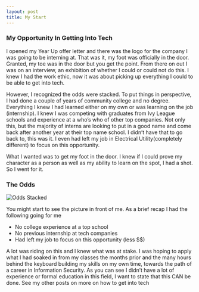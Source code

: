 ```yaml
---
layout: post
title: My Start
---
```


### My Opportunity In Getting Into Tech
I opened my Year Up offer letter and there was the logo for the company I was going to be interning at. That was it, my foot was officially in the door. Granted, my toe was in the door but you get the point. From there on out I was on an interview, an exhibition of whether I could or could not do this. I knew I had the work ethic, now it was about picking up everything I could to be able to get into tech.

However, I recognized the odds were stacked. To put things in perspective, I had done a couple of years of community college and no degree. Everything I knew I had learned either on my own or was learning on the job (internship). I knew I was competing with graduates from Ivy League schools and experience at a who’s who of other top companies. Not only this, but the majority of interns are looking to put in a good name and come back after another year at their top name school. I didn’t have that to go back to, this was it. I even had left my job in Electrical Utility(completely different) to focus on this opportunity.

What I wanted was to get my foot in the door. I knew if I could prove my character as a person as well as my ability to learn on the spot, I had a shot. So I went for it.


### The Odds 

![Odds Stacked]({{site.baseurl}}/images/new_odds_stacked.jpeg)


You might start to see the picture in front of me. As a brief recap I had the following going for me

* No college experience at a top school
* No previous internship at tech companies
* Had left my job to focus on this opportunity (less $$)

A lot was riding on this and I knew what was at stake. I was hoping to apply what I had soaked in from my classes the months prior and the many hours behind the keyboard building my skills on my own time, towards the path of a career in Information Security. As you can see I didn’t have a lot of experience or formal education in this field, I want to state that this CAN be done. See my other posts on more on how to get into tech